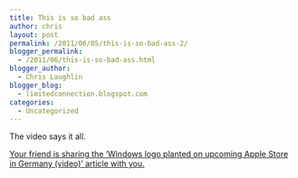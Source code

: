 ```yaml
---
title: This is so bad ass
author: chris
layout: post
permalink: /2011/06/05/this-is-so-bad-ass-2/
blogger_permalink:
  - /2011/06/this-is-so-bad-ass.html
blogger_author:
  - Chris Laughlin
blogger_blog:
  - limitedconnection.blogspot.com
categories:
  - Uncategorized
---
```

<div>
  <p>
    The video says it all.&nbsp;
  </p>
  
  <p>
    <a href="http://tinyurl.com/6x264ee">Your friend is sharing the &#8216;Windows logo planted on upcoming Apple Store in Germany (video)&#8217; article with you.</a>
  </p>
</div>